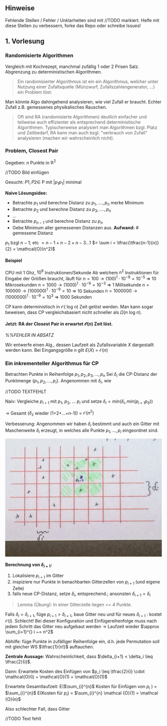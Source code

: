 ## Hinweise

Fehlende Stellen / Fehler / Unklarheiten sind mit //TODO markiert. Helfe mit diese Stellen zu verbessern, forke das Repo oder schreibe Issues!

## 1. Vorlesung

### Randomisierte Algorithmen
Vergleich mit Kochrezept, manchmal zufällig 1 oder 2 Prisen Salz.
Abgrenzung zu deterministischen Algorithmen.

>Ein randomisierter Algorithmus ist ein ein Algorithmus,  welcher unter Nutzung einer Zufallsquelle (Münzwurf, Zufallszahlengenerator, ...) ein Problem löst:

Man könnte Algo dahingehend analysieren, wie viel Zufall er braucht.
Echter Zufall z.B. gemessenes physikalisches Rauschen.

>Oft sind RA (randomisierte Algorithmen) deutlich einfacher und teilweise auch effizienter als entsprechend deterministische Algorithmen.
Typischerweise analysiert man Algorithmen bzgl. Platz und Zeitbedarf, RA kann man auch bzgl. "verbrauch von Zufall" analysieren (machen wir wahrscheinlich nicht).


### Problem, Closest Pair
Gegeben: $n$ Punkte in $\mathbb{R}^2$

//TODO Bild einfügen

Gesucht: $P1, P2 \in$ P mit $|p_1 p_1 |$ minimal

**Naive Lösungsidee:**

* Betrachte $p_1$ und berechne Distanz zu $p_1, ...., p_n$ merke Minimum
* Betrachte $p_2$ und berechne Distanz zu $p_3, ...., p_n$
* ...
* Betrachte $p_{n-1}$ und berechne Distanz zu $p_n$
* Gebe Minimum aller gemessenen Distanzen aus.
**Aufwand:** # gemessene Distanz

$p_1$ bzgl $n-1$; etc
$={n-1} + {n-2} + {n-3} ...  1$
$= \sum i = \tfrac{\tfrac{n-1}{n}}{2} = \mathcal{O}(n^2)$


#### Beispiel
CPU mit 1 Ghz, $10^9$ Instruktionen/Sekunde
Ab welchem $n^2$ Instruktionen für Eingabe der Größen braucht, läuft für
$n = 100 \rightarrow (100)^1 \cdot 10^{-9}= 10^{-5}$
$\Rightarrow$  10 Mikrosekunden
$n = 1000  \rightarrow (1000)^1 \cdot 10^{-9}= 10^{-3}$
$\Rightarrow$ 1 Millisekunde
$n = 100000  \rightarrow (100000)^1 \cdot 10^{-9}= 10$
$\Rightarrow$ 10 Sekunden
$n = 1000000  \rightarrow (1000000)^1 \cdot 10^{-9}= 10^3$
$\Rightarrow$ 1000 Sekunden


CP kann deterministisch in $\mathcal{O}($ log $n)$ Zeit gelöst werden. Man kann sogar beweisen, dass CP vergleichsbasiert nicht schneller als $\Omega(n$ log $n)$.


#### Jetzt: RA der Closest Pair in erwartet $\mathcal{O}(n)$ Zeit löst.

_%%FEHLER IN ABSATZ_

Wir entwerfe einen Alg., dessen Laufzeit als Zufallsvariable $X$ dargestallt werden kann.
Bei Eingangsgröße $n$ gilt $E(X)$ = $\mathcal{O} (n)$

### Ein inkrementeller Algorithmus für CP
Betrachten Punkte in Reihenfolge
$p_1, p_2, p_3, ... , p_n$
Sei $\delta_i$ die CP-Distanz der Punktmenge $\{p_1, p_2, ..., p_i\}$.
Angenommen mit $\delta_i$, wie


//TODO TEXTFEHLT

Naiv: Vergleiche $p_{i+1}$ mit $p_1$, $p_2$, ... $p_i$
und setze $\delta_i = min(\delta_i, min (p_{i+1} p_{\delta})$)

$\rightarrow$ Gesamt ($\delta_z$ wieder (1+2+...+n-1)) = $\mathcal{O} (n^2)$

Verbesserung: Angenommen wir haben $\delta_i$ bestimmt und auch ein Gitter mit Maschenweite $\delta_i$ erzeugt, in welches alle Punkte $p_1, ..., p_i$ eingeordnet sind.

![Bild](img/20151012-IMG_2883.jpg)


**Berechnung von $\delta_{i+1}$:**

1. Lokalisiere $p_{i+1}$ im Gitter
2. inspiziere nur Punkte in benachbarten Gitterzellen von $p_{i+1}$ (und eigene Zelle)
3. falls neue CP-Distanz, setze $\delta_i$, entsprechend.; ansonsten $\delta_{i+1} =\delta_i$

>	Lemma (Übung): In einer Gitterzelle liegen <= 4 Punkte.


Falls $\delta_i = \delta_{i+1}$, füge $p_{i+1} > \delta_{i+1}$, baue Gitter neu und für neues $\delta_{i+1}$ : kostet $\mathcal{O}(i)$.
Schlecht!
Bei dieser Konfiguration und Einfügereihenfolge muss nach jedem Schritt das Gitter neu aufgebaut werden $\rightarrow$ Laufzeit wieder  $\approx \sum_{i=1}^{} i ~= n^2$

Abhilfe: füge Punkte in zufälliger Reihenfolge ein, d.h. jede Permutation soll mit gleicher WS $\tfrac{1}{n!}$ auftauchen.

**Zentrale Aussage:**
Wahrscheinlichkeit, dass $\delta_{i+1} < \delta_i \leq \tfrac{2}{i}$.

Dann: Erwartete Kosten des Einfügen von $p_i  \leq  \tfrac{2}{i} \cdot \mathcal{O}(i) + \mathcal{O}(1) = \mathcal{O}(1)$

Erwartete Gesamtlaufzeit:
E($\sum_{i}^{n}$ Kosten für Einfügen von $p_i$ ) = $\sum_{i}^{n}$ E(Kosten für $p_i$) = $\sum_{i}^{n} \mathcal {O}(1) = \mathcal {O}(n)$

Also schlechter Fall, dass Gitter

//TODO Text fehlt

